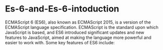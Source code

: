 ﻿# Es-6-and-Es-6-intoduction
ECMAScript 6 (ES6), also known as ECMAScript 2015, is a version of the ECMAScript language specification. ECMAScript is the standard upon which JavaScript is based, and ES6 introduced significant updates and new features to JavaScript, aimed at making the language more powerful and easier to work with. Some key features of ES6 include:
